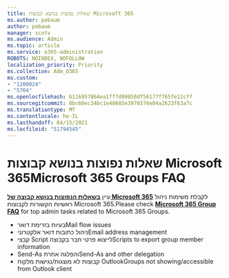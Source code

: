 ```yaml
---
title: שאלות נפוצות בנושא קבוצות Microsoft 365
ms.author: pebaum
author: pebaum
manager: scotv
ms.audience: Admin
ms.topic: article
ms.service: o365-administration
ROBOTS: NOINDEX, NOFOLLOW
localization_priority: Priority
ms.collection: Adm_O365
ms.custom:
- "1200024"
- "5704"
ms.openlocfilehash: b116957864ea1ff7d09850df56177f765fe12cff
ms.sourcegitcommit: 8bc60ec34bc1e40685e3976576e04a2623f63a7c
ms.translationtype: MT
ms.contentlocale: he-IL
ms.lasthandoff: 04/15/2021
ms.locfileid: "51794545"
---
```

# <a name="microsoft-365-groups-faq"></a><span data-ttu-id="61cf7-102">שאלות נפוצות בנושא קבוצות Microsoft 365</span><span class="sxs-lookup"><span data-stu-id="61cf7-102">Microsoft 365 Groups FAQ</span></span>

<span data-ttu-id="61cf7-103">עיין **[בשאלות הנפוצות בנושא קבוצה של Microsoft 365](https://aka.ms/M365GroupsFAQ)** לקבלת משימות ניהול ראשיות הקשורות לקבוצות Microsoft 365.</span><span class="sxs-lookup"><span data-stu-id="61cf7-103">Please check **[Microsoft 365 Group FAQ](https://aka.ms/M365GroupsFAQ)** for top admin tasks related to Microsoft 365 Groups.</span></span>

- <span data-ttu-id="61cf7-104">בעיות בזרימת דואר</span><span class="sxs-lookup"><span data-stu-id="61cf7-104">Mail flow issues</span></span>
- <span data-ttu-id="61cf7-105">ניהול כתובות דואר אלקטרוני</span><span class="sxs-lookup"><span data-stu-id="61cf7-105">Email address management</span></span>
- <span data-ttu-id="61cf7-106">קבצי Script לייצוא פרטי חבר בקבוצה</span><span class="sxs-lookup"><span data-stu-id="61cf7-106">Scripts to export group member information</span></span>
- <span data-ttu-id="61cf7-107">Send-As והפלגה אחרת</span><span class="sxs-lookup"><span data-stu-id="61cf7-107">Send-As and other delegation</span></span>
- <span data-ttu-id="61cf7-108">קבוצות לא מוצגות/נגישות מלקוח Outlook</span><span class="sxs-lookup"><span data-stu-id="61cf7-108">Groups not showing/accessible from Outlook client</span></span>